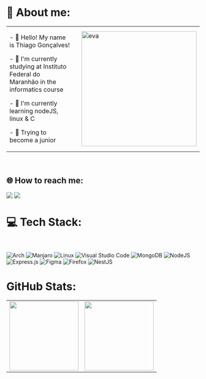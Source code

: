 <h1>💫 About me: </h1>

<table>
  <tr>
    <td style="padding-right: 20px;">
      <p> - 👋 Hello! My name is Thiago Gonçalves!</p>
      <p> - 🔭 I'm currently studying at Instituto Federal do Maranhão in the informatics course</p>
      <p> - 🌱 I'm currently learning nodeJS, linux & C</p>
      <p> - 💬 Trying to become a junior </p>
    </td>
    <td>
      <img src="https://media1.tenor.com/m/sCX5Fn32UmAAAAAC/elevator-neon.gif" alt="eva" width="300" />
    </td>
  </tr>
</table>


<br>

<h2> 🌐 How to reach me: </h2>
<a href="https://www.instagram.com/thiago117i/" target="_blank"><img loading="lazy" src="https://img.shields.io/badge/-Instagram-%23E4405F?style=for-the-badge&logo=instagram&logoColor=white" target="_blank"></a>
<a href="https://discordapp.com/users/597059270122405908" target="_blank"><img loading="lazy" src="https://img.shields.io/badge/Discord-%235865F2.svg?style=for-the-badge&logo=discord&logoColor=white" target="_blank"></a>


<h1>💻 Tech Stack:</h1>
<br>

<a>![Arch](https://img.shields.io/badge/Arch%20Linux-1793D1?logo=arch-linux&logoColor=fff&style=for-the-badge)</a>
<a>![Manjaro](https://img.shields.io/badge/Manjaro-35BF5C?style=for-the-badge&logo=Manjaro&logoColor=white)</a>
<a>![Linux](https://img.shields.io/badge/Linux-FCC624?style=for-the-badge&logo=linux&logoColor=black)</a>
<a>![Visual Studio Code](https://img.shields.io/badge/Visual%20Studio%20Code-0078d7.svg?style=for-the-badge&logo=visual-studio-code&logoColor=white)</a>
<a>![MongoDB](https://img.shields.io/badge/MongoDB-%234ea94b.svg?style=for-the-badge&logo=mongodb&logoColor=white)</a>
<a>![NodeJS](https://img.shields.io/badge/node.js-6DA55F?style=for-the-badge&logo=node.js&logoColor=white)</a>
<a>![Express.js](https://img.shields.io/badge/express.js-%23404d59.svg?style=for-the-badge&logo=express&logoColor=%2361DAFB)</a>
<a>![Figma](https://img.shields.io/badge/figma-%23F24E1E.svg?style=for-the-badge&logo=figma&logoColor=white)</a>
<a>![Firefox](https://img.shields.io/badge/Firefox-FF7139?style=for-the-badge&logo=Firefox-Browser&logoColor=white)</a>
<a>![NestJS](https://img.shields.io/badge/nestjs-%23E0234E.svg?style=for-the-badge&logo=nestjs&logoColor=white)</a>

<h1> GitHub Stats: </h1>
<div>
<a href="https://github.com/Soulkaku">
<table>
  <tr>
<td>
<img loading="lazy" height="180em" src="https://github-readme-stats.vercel.app/api/top-langs/?username=ThiagoGont&layout=compact&langs_count=7&theme=dracula"/>
</td>
<td>
<img loading="lazy" height="180em" src="https://github-readme-stats.vercel.app/api?username=ThiagoGont&show_icons=true&theme=dracula&include_all_commits=true&count_private=true"/>
</td>
</tr>
</table>
</div>
<!---
Soulkaku/Soulkaku is a ✨ special ✨ repository because its `README.md` (this file) appears on your GitHub profile.
You can click the Preview link to take a look at your changes.
--->
